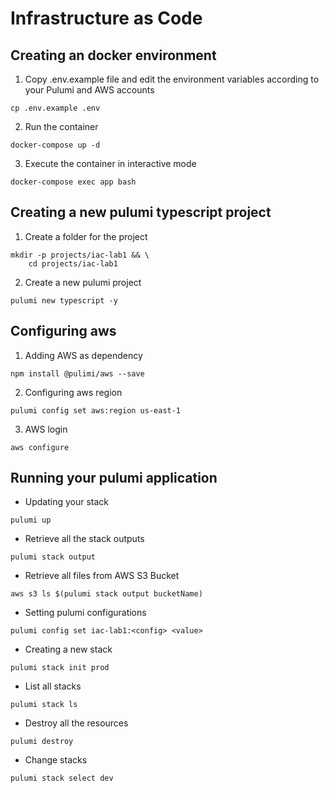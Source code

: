 # Infrastructure as Code

## Creating an docker environment

1. Copy .env.example file and edit the environment variables according to your Pulumi and AWS accounts

```shell
cp .env.example .env
```

2. Run the container

```shell
docker-compose up -d
```

3. Execute the container in interactive mode

```shell
docker-compose exec app bash
```

## Creating a new pulumi typescript project

1. Create a folder for the project

```shell
mkdir -p projects/iac-lab1 && \
    cd projects/iac-lab1
```

2. Create a new pulumi project

```shell
pulumi new typescript -y
```

## Configuring aws

1. Adding AWS as dependency

```shell
npm install @pulimi/aws --save
```

2. Configuring aws region

``` shell
pulumi config set aws:region us-east-1
```

3. AWS login

```shell
aws configure
```

## Running your pulumi application

- Updating your stack

```shell
pulumi up
```

- Retrieve all the stack outputs

```shell
pulumi stack output
```

- Retrieve all files from AWS S3 Bucket

```shell
aws s3 ls $(pulumi stack output bucketName)
```

- Setting pulumi configurations

```shell
pulumi config set iac-lab1:<config> <value>
```

- Creating a new stack

```shell
pulumi stack init prod
```

- List all stacks

```shell
pulumi stack ls
```

- Destroy all the resources

```shell
pulumi destroy
```

- Change stacks

```shell
pulumi stack select dev
```
